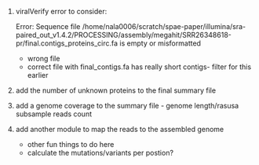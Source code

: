 1. viralVerify error to consider: 

    Error: Sequence file /home/nala0006/scratch/spae-paper/illumina/sra-paired_out_v1.4.2/PROCESSING/assembly/megahit/SRR26348618-pr/final.contigs_proteins_circ.fa is empty or misformatted

    - wrong file 
    - correct file with final_contigs.fa has really short contigs- filter for this earlier
  
2. add the number of unknown proteins to the final summary file
3. add a genome coverage to the summary file - genome length/rasusa subsample reads count
4. add another module to map the reads to the assembled genome 
    - other fun things to do here
    - calculate the mutations/variants per postion?